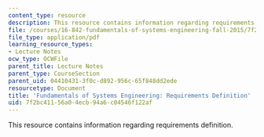 ```yaml
---
content_type: resource
description: This resource contains information regarding requirements definition.
file: /courses/16-842-fundamentals-of-systems-engineering-fall-2015/7f2bc41156a04ecb94a6c04546f122af_MIT16_842F15_Ses2_Req.pdf
file_type: application/pdf
learning_resource_types:
- Lecture Notes
ocw_type: OCWFile
parent_title: Lecture Notes
parent_type: CourseSection
parent_uid: 04410431-3f0c-d892-956c-65f848dd2ede
resourcetype: Document
title: 'Fundamentals of Systems Engineering: Requirements Definition'
uid: 7f2bc411-56a0-4ecb-94a6-c04546f122af
---
```

This resource contains information regarding requirements definition.

